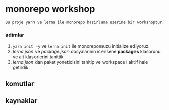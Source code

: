 # monorepo workshop
    Bu proje yarn ve lerna ile monorepo hazirlama uzerine bir workshoptur.

### adimlar

1. `yarn init -y` ve `lerna init` ile monorepomuzu initialize ediyoruz.
2. *lerna.json* ve *package.json* dosyalarinin icerisene **packages** klasorunu ve alt klasorlerini tanittik
3. *lerna.json* dan paket yoneticisini tanitip ve workspace i aktif hale getirdik.




## komutlar


## kaynaklar
